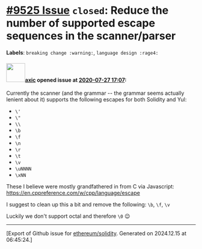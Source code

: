 # [\#9525 Issue](https://github.com/ethereum/solidity/issues/9525) `closed`: Reduce the number of supported escape sequences in the scanner/parser
**Labels**: `breaking change :warning:`, `language design :rage4:`


#### <img src="https://avatars.githubusercontent.com/u/20340?v=4" width="50">[axic](https://github.com/axic) opened issue at [2020-07-27 17:07](https://github.com/ethereum/solidity/issues/9525):

Currently the scanner (and the grammar -- the grammar seems actually lenient about it) supports the following escapes for both Solidity and Yul:
- `\'`
- `\"`
- `\\`
- `\b`
- `\f`
- `\n`
- `\r`
- `\t`
- `\v`
- `\uNNNN`
- `\xNN`

These I believe were mostly grandfathered in from C via Javascript: https://en.cppreference.com/w/cpp/language/escape

I suggest to clean up this a bit and remove the following: `\b`, `\f`, `\v`

Luckily we don't support octal and therefore `\0` :wink:




-------------------------------------------------------------------------------



[Export of Github issue for [ethereum/solidity](https://github.com/ethereum/solidity). Generated on 2024.12.15 at 06:45:24.]
